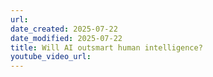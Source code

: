```yaml
---
url: 
date_created: 2025-07-22
date_modified: 2025-07-22
title: Will AI outsmart human intelligence?
youtube_video_url:
---
```

